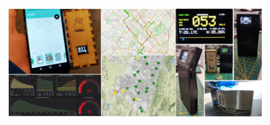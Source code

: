 <!--
**hpsaturn/hpsaturn** is a ✨ _special_ ✨ repository because its `README.md` (this file) appears on your GitHub profile.

Here are some ideas to get you started:

- 🔭 I’m currently working on ...
- 🌱 I’m currently learning ...
- 👯 I’m looking to collaborate on ...
- 🤔 I’m looking for help with ...
- 💬 Ask me about ...
- 📫 How to reach me: ...
- 😄 Pronouns: ...
- ⚡ Fun fact: ...

## Some useful links:

- 💬 [Hpsaturn](https://hpsaturn.com)
- 👨 [CanAirIO](https://canair.io)
- 🤔 [Twitter](https://twitter.com/hpsaturn)
- 🔭 [Linkedin](https://www.linkedin.com/in/hpsaturn/)
- 📫 [YouTube](https://www.youtube.com/user/hpsaturn)

## Open Source projects I work on 👇🏻

-->
<a href="https://raw.githubusercontent.com/kike-canaries/canairio_firmware/master/images/collage_vertical.jpg" target="_blank"><img src="images/github_social_preview01.png" ></a>